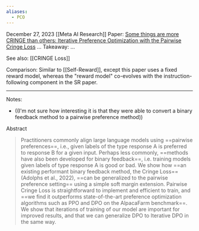 ```yaml
---
aliases:
  - PCO
---
```

December 27, 2023
[[Meta AI Research]]
Paper: [Some things are more CRINGE than others: Iterative Preference Optimization with the Pairwise Cringe Loss](https://arxiv.org/abs/2312.16682)
...
Takeaway: ...

See also: [[CRINGE Loss]]

Comparison: Similar to [[Self-Reward]], except this paper uses a fixed reward model, whereas the "reward model" co-evolves with the instruction-following component in the SR paper.

-----

Notes:
- ((I'm not sure how interesting it is that they were able to convert a binary feedback method to a pairwise preference method))

Abstract
> Practitioners commonly align large language models using ==pairwise preferences==, i.e., given labels of the type response A is preferred to response B for a given input. Perhaps less commonly, ==methods have also been developed for binary feedback==, i.e. training models given labels of type response A is good or bad. We show how ==an existing performant binary feedback method, the Cringe Loss== (Adolphs et al., 2022), ==can be generalized to the pairwise preference setting== using a simple soft margin extension. Pairwise Cringe Loss is straightforward to implement and efficient to train, and ==we find it outperforms state-of-the-art preference optimization algorithms such as PPO and DPO on the AlpacaFarm benchmark==. We show that iterations of training of our model are important for improved results, and that we can generalize DPO to Iterative DPO in the same way.